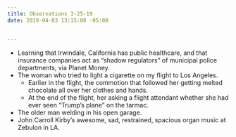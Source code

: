 ```yaml
---
title: Observations 3-25-19
date: 2019-04-03 13:15:00 -05:00


---
```


- Learning that Irwindale, California has public healthcare, and that insurance companies act as “shadow regulators” of municipal police departments, via Planet Money.
- The woman who tried to light a cigarette on my flight to Los Angeles.
	- Earlier in the flight, the commotion that followed her getting melted chocolate all over her clothes and hands.
	- At the end of the flight, her asking a flight attendant whether she had ever seen “Trump’s plane” on the tarmac.
- The older man welding in his open garage.
- John Carroll Kirby’s awesome, sad, restrained, spacious organ music at Zebulon in LA.